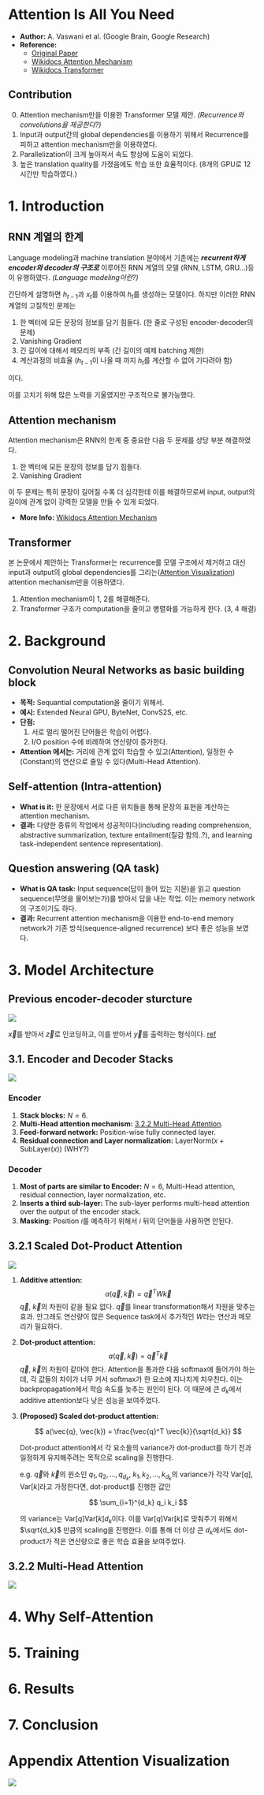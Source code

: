 # Attention Is All You Need

- **Author:** A. Vaswani et al. (Google Brain, Google Research)
- **Reference:**
  - [Original Paper](1706.03762.pdf)
  - [Wikidocs Attention Mechanism](https://wikidocs.net/22893)
  - [Wikidocs Transformer](https://wikidocs.net/31379)

## Contribution

0. Attention mechanism만을 이용한 Transformer 모델 제안. _(Recurrence와 convolutions을 제공한다?)_
1. Input과 output간의 global dependencies를 이용하기 위해서 Recurrence를 피하고 attention mechanism만을 이용하였다.
2. Parallelization이 크게 높아져서 속도 향상에 도움이 되었다.
3. 높은 translation quality를 가졌음에도 학습 또한 효율적이다. (8개의 GPU로 12시간만 학습하였다.)
<!-- TODO Self attention도 들어가지 않나 ? -->

# 1. Introduction

## RNN 계열의 한계

Language modeling과 machine translation 분야에서 기존에는 **_recurrent하게 encoder와 decoder의 구조로_** 이루어진 RNN 계열의 모델 (RNN, LSTM, GRU...)등이 유행하였다. _(Language modeling이란?)_

간단하게 설명하면 $h_{t-1}$과 $x_t$를 이용하여 $h_t$를 생성하는 모델이다. 하지만 이러한 RNN 계열의 고질적인 문제는

1. 한 벡터에 모든 문장의 정보를 담기 힘들다. (한 줄로 구성된 encoder-decoder의 문제)
2. Vanishing Gradient
3. 긴 길이에 대해서 메모리의 부족 (긴 길이의 예제 batching 제한)
4. 계산과정의 비효율 ($h_{t-1}$이 나올 때 까지 $h_t$를 계산할 수 없어 기다려야 함)

이다.

이를 고치기 위해 많은 노력을 기울였지만 구조적으로 불가능했다.

## Attention mechanism

Attention mechanism은 RNN의 한계 중 중요한 다음 두 문제를 상당 부분 해결하였다.

1. 한 벡터에 모든 문장의 정보를 담기 힘들다.
2. Vanishing Gradient

이 두 문제는 특히 문장이 길어질 수록 더 심각한데 이를 해결하므로써 input, output의 길이에 관계 없이 강력한 모델을 만들 수 있게 되었다.

- **More Info:** [Wikidocs Attention Mechanism](https://wikidocs.net/22893) <!-- TODO 나중에 정리 예정-->

## Transformer

본 논문에서 제안하는 Transformer는 recurrence를 모델 구조에서 제거하고 대신 input과 output의 global dependencies를 그리는([Attention Visualization](#appendix-attention-visualization)) attention mechanism만을 이용하였다.

1. Attention mechanism이 1, 2를 해결해준다.
2. Transformer 구조가 computation을 줄이고 병렬화를 가능하게 한다. (3, 4 해결)

# 2. Background

## Convolution Neural Networks as basic building block

- **목적:** Sequantial computation을 줄이기 위해서.
- **예시:** Extended Neural GPU, ByteNet, ConvS2S, etc.
- **단점:**
  1. 서로 멀리 떨어진 단어들은 학습이 어렵다.
  2. I/O position 수에 비례하여 연산량이 증가한다.
- **Attention 에서는:** 거리에 관계 없이 학습할 수 있고(Attention), 일정한 수(Constant)의 연산으로 줄일 수 있다(Multi-Head Attention).
<!-- TODO Multi-Head attention이 일정한 수의 연산으로 줄여주는게 맞나? -->

## Self-attention (Intra-attention)

- **What is it:** 한 문장에서 서로 다른 위치들을 통해 문장의 표현을 계산하는 attention mechanism.
- **결과:** 다양한 종류의 작업에서 성공적이다(including reading comprehension, abstractive summarization, texture entailment(질감 함의..?), and learning task-independent sentence representation).

## Question answering (QA task)

- **What is QA task:** Input sequence(답이 들어 있는 지문)을 읽고 question sequence(무엇을 물어보는가)를 받아서 답을 내는 작업. 이는 memory network의 구조이기도 하다.
- **결과:** Recurrent attention mechanism을 이용한 end-to-end memory network가 기존 방식(sequence-aligned recurrence) 보다 좋은 성능을 보였다.

# 3. Model Architecture

## Previous encoder-decoder sturcture

![](imgs/encoder_decoder_structure.png)

$\vec{x}$를 받아서 $\vec{z}$로 인코딩하고, 이를 받아서 $\vec{y}$를 출력하는 형식이다. [ref][encoder_decoder_sturcture]

## 3.1. Encoder and Decoder Stacks

![](imgs/fig1_the_transformer.png)

<!-- TODO 각각이 무슨 역할을 하는지 뒷부분에 나오는데 이를 작성할 것. -->

### Encoder

1. **Stack blocks:** $N=6$.
2. **Multi-Head attention mechanism:** [3.2.2 Multi-Head Attention](#322-multi-head-attention).
3. **Feed-forward network:** Position-wise fully connected layer.
4. **Residual connection and Layer normalization:** $\text{LayerNorm}(x+\text{SubLayer}(x))$ (WHY?) <!-- TODO WHY? and WHAT? -->

### Decoder

1. **Most of parts are similar to Encoder:** $N=6$, Multi-Head attention, residual connection, layer normalization, etc.
2. **Inserts a third sub-layer:** The sub-layer performs multi-head attention over the output of the encoder stack.
3. **Masking:** Position $i$를 예측하기 위해서 $i$ 뒤의 단어들을 사용하면 안된다.

## 3.2.1 Scaled Dot-Product Attention

![](imgs/fig2_1_scaled_dot_product_attention.png)

1. **Additive attention:**
   $$
    a(\vec{q}, \vec{k}) = \vec{q}^T W \vec{k}
   $$
   $\vec{q}$, $\vec{k}$의 차원이 같을 필요 없다. $\vec{q}$를 linear transformation해서 차원을 맞추는 효과. 안그래도 연산량이 많은 Sequence task에서 추가적인 $W$라는 연산과 메모리가 필요하다.
2. **Dot-product attention:**
   $$
    a(\vec{q}, \vec{k}) = \vec{q}^T \vec{k}
   $$
   $\vec{q}$, $\vec{k}$의 차원이 같아야 한다. Attention을 통과한 다음 softmax에 들어가야 하는데, 각 값들의 차이가 너무 커서 softmax가 한 요소에 지나치게 치우친다. 이는 backpropagation에서 학습 속도를 늦추는 원인이 된다. 이 때문에 큰 $d_k$에서 additive attention보다 낮은 성능을 보여주었다.
3. **(Proposed) Scaled dot-product attention:**

   $$
    a(\vec{q}, \vec{k}) = \frac{\vec{q}^T \vec{k}}{\sqrt{d_k}}
   $$

   Dot-product attention에서 각 요소들의 variance가 dot-product를 하기 전과 일정하게 유지해주려는 목적으로 scaling을 진행한다.

   e.g. $\vec{q}$와 $\vec{k}$의 원소인 $q_1, q_2, ..., q_{d_k}$, $k_1, k_2, ..., k_{d_k}$의 variance가 각각 $\text{Var}[q], \text{Var}[k]$라고 가정한다면, dot-product를 진행한 값인

   $$
    \sum_{i=1}^{d_k} q_i k_i
   $$

   의 variance는 $\text{Var}[q] \text{Var}[k] d_k$이다. 이를 $\text{Var}[q] \text{Var}[k]$로 맞춰주기 위해서 $\sqrt{d_k}$ 만큼의 scaling을 진행한다. 이를 통해 더 이상 큰 $d_k$에서도 dot-product가 적은 연산량으로 좋은 학습 효율을 보여주었다.

## 3.2.2 Multi-Head Attention

![](imgs/fig2_2_multi_head_attention.png)

# 4. Why Self-Attention

# 5. Training

# 6. Results

# 7. Conclusion

# Appendix Attention Visualization

![](imgs/fig3_attention_visualization.png)

<!-- reference -->

[encoder_decoder_sturcture]: https://medium.com/machine-learning-bites/deeplearning-series-sequence-to-sequence-architectures-4c4ca89e5654

